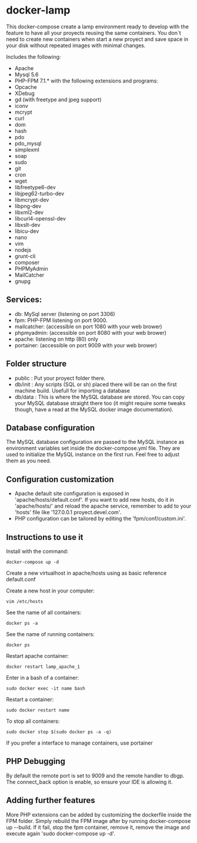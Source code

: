 docker-lamp
===========

This docker-compose create a lamp environment ready to develop with the feature to have all your proyects reusing the same containers.
You don´t need to create new containers when start a new proyect and save space in your disk without repeated images with minimal changes.

Includes the following:

* Apache
* Mysql 5.6
* PHP-FPM 7.1.* with the following extensions and programs:
* Opcache
* XDebug
* gd (with freetype and jpeg support)
* iconv
* mcrypt
* curl
* dom
* hash
* pdo
* pdo_mysql
* simplexml
* soap
* sudo
* git
* cron
* wget
* libfreetype6-dev
* libjpeg62-turbo-dev
* libmcrypt-dev
* libpng-dev
* libxml2-dev
* libcurl4-openssl-dev
* libxslt-dev
* libicu-dev
* nano
* vim
* nodejs
* grunt-cli
* composer
* PHPMyAdmin
* MailCatcher
* gnupg

Services:
----
* db: MySql server (listening on port 3306)
* fpm: PHP-FPM listening on port 9000.
* mailcatcher: (accessible on port 1080 with your web brower) 
* phpmyadmin: (accessible on port 8080 with your web brower)
* apache: listening on http (80) only
* portainer: (accessible on port 9009 with your web brower)

Folder structure
----
* public : Put your proyect folder there.
* db/init : Any scripts (SQL or sh) placed there will be ran on the first machine build. Usefull for importing a database
* db/data : This is where the MySQL database are stored. You can copy your MySQL database straight there too (it might require some tweaks though, have a read at the MySQL docker image documentation).

Database configuration
----
The MySQL database configuration are passed to the MySQL instance as environment variables set inside the docker-compose.yml file. They are used to initialize the MySQL instance on the first run. Feel free to adjust them as you need.

Configuration customization
----
* Apache default site configuration is exposed in 'apache/hosts/default.conf'. If you want to add new hosts, do it in 'apache/hosts/' and reload the apache service, remember to add to your 'hosts' file like '127.0.0.1 proyect.devel.com'.
* PHP configuration can be tailored by editing the 'fpm/conf/custom.ini'.

Instructions to use it
----
Install with the command:
```
docker-compose up -d
```
Create a new virtualhost in apache/hosts using as basic reference default.conf

Create a new host in your computer:
```
vim /etc/hosts
```
See the name of all containers:
```
docker ps -a
```
See the name of running containers:
```
docker ps
```
Restart apache container:
```
docker restart lamp_apache_1
```
Enter in a bash of a container:
```
sudo docker exec -it name bash
```
Restart a container:
```
sudo docker restart name
```
To stop all containers:
```
sudo docker stop $(sudo docker ps -a -q)
```

If you prefer a interface to manage containers, use portainer

PHP Debugging
----
By default the remote port is set to 9009 and the remote handler to dbgp. The connect_back option is enable, so ensure your IDE is allowing it.

Adding further features
----
More PHP extensions can be added by customizing the dockerfile inside the FPM folder. Simply rebuild the FPM image after by running docker-compose up --build.
If it fail, stop the fpm container, remove it, remove the image and execute again 'sudo docker-compose up -d'.
